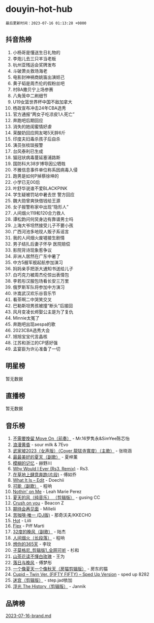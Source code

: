 # douyin-hot-hub

`最后更新时间：2023-07-16 01:13:28 +0800`

## 抖音热榜

1. 小杨哥是懂送生日礼物的
1. 李炮儿去三只羊当老板
1. 杭州亚残运会奖牌发布
1. 斗破萧炎救场海老
1. 电影封神祸商姚笛出演妲己
1. 黄子韬是周杰伦的假粉丝吧
1. 村BA撒贝宁上场参赛
1. 八角笼中二刷细节
1. U19女篮世界杯中国不敌加拿大
1. 杨政宣布冲击24年CBA选秀
1. 官方通报“两女子吃凉皮1人死亡”
1. 奔跑吧后期回应
1. 消失的她闺蜜情好虐
1. 茉酸奶回应网友喝5天胖6斤
1. 印度夫妇毒杀孩子后自杀
1. 演员张棪琰报警
1. 台风泰利已生成
1. 猫冠状病毒蔓延塞浦路斯
1. 国防科大38岁博导因公牺牲
1. 不雅信息事件单位称系因病毒入侵
1. 跑男是如何P掉蔡徐坤的
1. 小学已无00后
1. 叶舒华说谁不爱BLACKPINK
1. 学生疑被罚站中暑去世 警方回应
1. 魏大勋曾爽快借钱给王源
1. 女子报警称家中出现“隐形人”
1. 人间烟火119和120合力救人
1. 谭松韵问何炅身边有靠谱男士吗
1. 上海大爷坦然接受儿子不要小孩
1. 广西河池多地现人贩子系谣言
1. 我的人间烟火废墟接生剧情
1. 男子结扎后妻子怀孕 医院赔偿
1. 影院背诗现象惹争议
1. 非洲人居然在广东中暑了
1. 中方5艘军舰起航参加演习
1. 妈妈亲手把浙大通知书送给儿子
1. 白巧克力被周杰伦惊出表情包
1. 李若彤汉服包场看长安三万里
1. 俄罗斯军队将参加中方演习
1. 许嵩武汉欢乐谷音乐节
1. 看茶啊二中哭笑交叉
1. 巴勒斯坦男孩被撞“断头”后接回
1. 风月变凌长烬娶公主是为了复仇
1. Minnie太冤了
1. 奔跑吧出现aespa的歌
1. 2023CBA选秀大会
1. 旭旭宝宝代言晶核
1. 江苏和浙江的CP感好强
1. 孟宴臣为许沁准备了一切

## 明星榜

暂无数据

## 直播榜

暂无数据

## 音乐榜

1. [不需要挽留 Move On（前奏）](https://sf3-cdn-tos.douyinstatic.com/obj/tos-cn-ve-2774/ooCBhgCCkF4nExzQL9WZSUbitfA8IsDkgQIYhe) - Mr.16罗隽永&SimYee陈芯怡
1. [浪漫黄昏](https://sf3-cdn-tos.douyinstatic.com/obj/tos-cn-ve-2774/a2e4e0b8cf8b4cc0a6bfed7cd21bd5a0) - sour milk & 7Evo
1. [武家坡2023（女声版）（Cover 龍猛寺寬度）（主歌）](https://sf3-cdn-tos.douyinstatic.com/obj/tos-cn-ve-2774/oEIACj0tGBoytgZUwEUCP8DAIgnZfwGIfb9xjD) - 张晓涵
1. [最最美好的夏天（副歌）](https://sf3-cdn-tos.douyinstatic.com/obj/tos-cn-ve-2774/o4FMghDLZkPIkCutdrsXlbTHcaZztBfeCp9AFS) - 夏梓薰
1. [模糊的记忆](https://sf3-cdn-tos.douyinstatic.com/obj/tos-cn-ve-2774/ocrRNOQnkB1MNO9eD1sd3CIytBehbIbglZUFAT) - 赫野川
1. [Why Would I Ever (Rs3. Remix)](https://sf3-cdn-tos.douyinstatic.com/obj/tos-cn-ve-2774/oQNX0xZhO8IXeCRjCJQUZzkfQNLi2ItDAzEBgz) - Rs3.
1. [在草地上肆意奔跑(片段)](https://sf3-cdn-tos.douyinstatic.com/obj/tos-cn-ve-2774/8831d494742f45dabdfa8adb8b817259) - 傅如乔
1. [What It Is – Edit](https://sf6-cdn-tos.douyinstatic.com/obj/tos-cn-ve-2774/o0mszhwrI3yCyGWBMAaQUof2lTzIXANSLrBh4L) - Doechii
1. [可能（副歌）](https://sf6-cdn-tos.douyinstatic.com/obj/tos-cn-ve-2774/cde1731888894259b333569393c2fb51) - 程响
1. [Nothin' on Me](https://sf3-cdn-tos.douyinstatic.com/obj/tos-cn-ve-2774/4db3d954346848aaa9ec9709bb1eace1) - Leah Marie Perez
1. [夏天的风（纯音乐） （剪辑版）](https://sf6-cdn-tos.douyinstatic.com/obj/tos-cn-ve-2774/oUzLjBZZFQAoNRmGokEeD5zfQCObp6UeFAnTa6) - gusing CC
1. [Crush on you](https://sf6-cdn-tos.douyinstatic.com/obj/tos-cn-ve-2774/b23c3d5786714e90898fb2a43fb44ff7) - Beacon Z
1. [期待会再见面](https://sf6-cdn-tos.douyinstatic.com/obj/tos-cn-ve-2774/oILtyb5PbgnZnnFogRIDCNBDmAzeQk8BjThRfX) - Millelii
1. [苦咖啡·唯一 (DJ版)](https://sf6-cdn-tos.douyinstatic.com/obj/tos-cn-ve-2774/oohZWXUzNXlh9bzpBgNUfJCQHGILwWgDBaejQt) - 那奇沃夫/KKECHO
1. [Hot](https://sf6-cdn-tos.douyinstatic.com/obj/tos-cn-ve-2774/a63be641febf4335a8996c8a877dee1c) - Liili
1. [Flex](https://sf6-cdn-tos.douyinstatic.com/obj/tos-cn-ve-2774/fdd81ae057724bbe9f599a36af513da8) - Piff Marti
1. [32度的晚风（副歌）](https://sf6-cdn-tos.douyinstatic.com/obj/tos-cn-ve-2774/o8mEd4CARee2Lv5ReRW2KyIyZ9Q1YojfPZyXHA) - 陆杰
1. [人间烟火（长段落）](https://sf6-cdn-tos.douyinstatic.com/obj/tos-cn-ve-2774/eeb7f9f284d74db097f8341ace44bfa2) - 程响
1. [想你的365天](https://sf6-cdn-tos.douyinstatic.com/obj/tos-cn-ve-2774/f9f7574abe01480a95d11e74817984b4) - 李玟
1. [子莫格尼_剪辑版1_全网可听](https://sf6-cdn-tos.douyinstatic.com/obj/tos-cn-ve-2774/okgjBiZZDqmeFfACngDQ48okZJ9knBMDtbwo8Q) - 杉和
1. [山茶花读不懂白玫瑰](https://sf3-cdn-tos.douyinstatic.com/obj/tos-cn-ve-2774/osfn8B7DktrRHEPJgPCfDbw7QDQEkwC16BxZg9) - 王为
1. [落日与晚风](https://sf6-cdn-tos.douyinstatic.com/obj/tos-cn-ve-2774/oIGWNBzwrUqAmfsCxckzkGhWQIaAAUgU19HChy) - 傅梦彤
1. [一个像夏天一个像秋天（房猫剪辑版）](https://sf3-cdn-tos.douyinstatic.com/obj/tos-cn-ve-2774/a5a649d88ef0437b918efc8be7005a59) - 房东的猫
1. [Cupid – Twin Ver. (FIFTY FIFTY) – Sped Up Version](https://sf6-cdn-tos.douyinstatic.com/obj/tos-cn-ve-2774/oMonQQ6t8nCfUnw44y8XBZkJytCgEBtWYebB2D) - sped up 8282
1. [迷宫（剪辑版）](https://sf3-cdn-tos.douyinstatic.com/obj/tos-cn-ve-2774/oUkKabRnnDiI8GjaQrDHYQh0VCgQB0AA4ezefF) - step.jad依加
1. [浮光 The History（剪辑版）](https://sf3-cdn-tos.douyinstatic.com/obj/tos-cn-ve-2774/oIkABGgUD0nCgDneOBBKSj79UBoAZtQjIi3fbl) - Jannik

## 品牌榜

[2023-07-16-brand.md](2023-07-16-brand.md)

